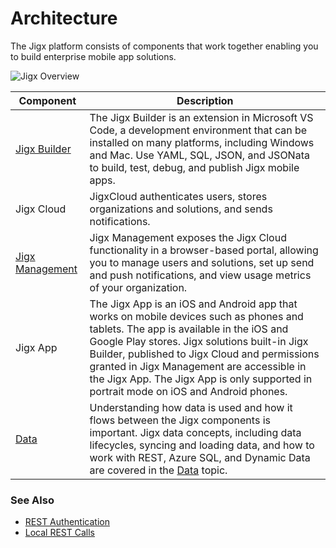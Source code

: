 # Architecture

The Jigx platform consists of components that work together enabling you to build enterprise mobile app solutions.

![Jigx Overview](https://archbee-image-uploads.s3.amazonaws.com/x7vdIDH6-ScTprfmi2XXX/3rJSBLdbOOKqiFIX8diTO_jigxoverview.png)

| **Component**                                                                                       | **Description**                                                                                                                                                                                                                                                                                                                                                             |
| --------------------------------------------------------------------------------------------------- | --------------------------------------------------------------------------------------------------------------------------------------------------------------------------------------------------------------------------------------------------------------------------------------------------------------------------------------------------------------------------- |
| [Jigx Builder](../building-apps-with-jigx/jigx-builder-_code-editor_/jigx-builder-_code-editor_.md) | The Jigx Builder is an extension in Microsoft VS Code, a development environment that can be installed on many platforms, including Windows and Mac. Use YAML, SQL, JSON, and JSONata to build, test, debug, and publish Jigx mobile apps.                                                                                                                                  |
| Jigx Cloud                                                                                          | JigxCloud authenticates users, stores organizations and solutions, and sends notifications.                                                                                                                                                                                                                                                                                 |
| [Jigx Management](<../Administration/Management Overview.md>)                                       | Jigx Management exposes the Jigx Cloud functionality in a browser-based portal, allowing you to manage users and solutions, set up send and push notifications, and view usage metrics of your organization.                                                                                                                                                                |
| Jigx App                                                                                            | The Jigx App is an iOS and Android app that works on mobile devices such as phones and tablets. The app is available in the iOS and Google Play stores. Jigx solutions built-in Jigx Builder, published to Jigx Cloud and permissions granted in Jigx Management are accessible in the Jigx App. The Jigx App is only supported in portrait mode on iOS and Android phones. |
| [Data](../building-apps-with-jigx/data/data.md)                                                     | Understanding how data is used and how it flows between the Jigx components is important. Jigx data concepts, including data lifecycles, syncing and loading data, and how to work with REST, Azure SQL, and Dynamic Data are covered in the [Data](../building-apps-with-jigx/data/data.md) topic.                                                                         |

### See Also

* [REST Authentication](../building-apps-with-jigx/data/data-providers/rest/rest-authentication.md)
* [Local REST Calls](../building-apps-with-jigx/data/data-providers/rest/local-rest-calls.md)
